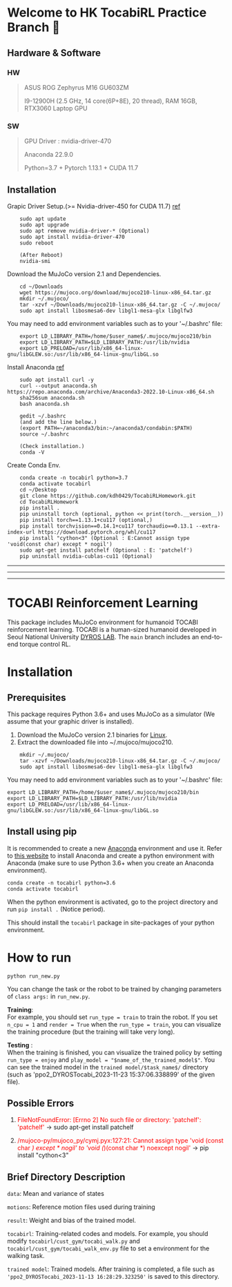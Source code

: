 # Welcome to HK TocabiRL Practice Branch 🐯
## Hardware & Software
### HW
> ASUS ROG Zephyrus M16 GU603ZM
> 
> I9-12900H (2.5 GHz, 14 core(6P+8E), 20 thread), RAM 16GB, RTX3060 Laptop GPU
### SW
> GPU Driver : nvidia-driver-470
> 
> Anaconda 22.9.0
> 
> Python=3.7 + Pytorch 1.13.1 + CUDA 11.7


## **Installation**
Grapic Driver Setup.(>= Nvidia-driver-450 for CUDA 11.7) [ref](https://www.oofbird.me/77)
```
    sudo apt update
    sudo apt upgrade
    sudo apt remove nvidia-driver-* (Optional)
    sudo apt install nvidia-driver-470
    sudo reboot

    (After Reboot)
    nvidia-smi
```

Download the MuJoCo version 2.1 and Dependencies.
```
    cd ~/Downloads
    wget https://mujoco.org/download/mujoco210-linux-x86_64.tar.gz
    mkdir ~/.mujoco/
    tar -xzvf ~/Downloads/mujoco210-linux-x86_64.tar.gz -C ~/.mujoco/
    sudo apt install libosmesa6-dev libgl1-mesa-glx libglfw3
```

You may need to add environment variables such as to your '~/.bashrc' file:
```
    export LD_LIBRARY_PATH=/home/$user_name$/.mujoco/mujoco210/bin
    export LD_LIBRARY_PATH=$LD_LIBRARY_PATH:/usr/lib/nvidia
    export LD_PRELOAD=/usr/lib/x86_64-linux-gnu/libGLEW.so:/usr/lib/x86_64-linux-gnu/libGL.so
```

Install Anaconda [ref](https://jongsky.tistory.com/21)
```
    sudo apt install curl -y
    curl --output anaconda.sh https://repo.anaconda.com/archive/Anaconda3-2022.10-Linux-x86_64.sh
    sha256sum anaconda.sh
    bash anaconda.sh

    gedit ~/.bashrc
    (and add the line below.)
    (export PATH=~/anaconda3/bin:~/anaconda3/condabin:$PATH)
    source ~/.bashrc

    (Check installation.)
    conda -V
```

Create Conda Env.
```
    conda create -n tocabirl python=3.7
    conda activate tocabirl
    cd ~/Desktop
    git clone https://github.com/kdh0429/TocabiRLHomework.git
    cd TocabiRLHomework
    pip install .
    pip uninstall torch (optional, python << print(torch.__version__))
    pip install torch==1.13.1+cu117 (optional,)
    pip install torchvision==0.14.1+cu117 torchaudio==0.13.1 --extra-index-url https://download.pytorch.org/whl/cu117
    pip install "cython<3" (Optional : E:Cannot assign type 'void(const char) except * nogil')
    sudo apt-get install patchelf (Optional : E: 'patchelf')
    pip uninstall nvidia-cublas-cu11 (Optional)
```

---
---
---


# TOCABI Reinforcement Learning
This package includes MuJoCo environment for humanoid TOCABI reinforcement learning. TOCABI is a human-sized humanoid developed in Seoul National University [DYROS LAB](http://dyros.snu.ac.kr/). The `main` branch includes an end-to-end torque control RL. 

# **Installation**
## **Prerequisites**
This package requires Python 3.6+ and uses MuJoCo as a simulator (We assume that your graphic driver is installed).
1. Download the MuJoCo version 2.1 binaries for [Linux](https://mujoco.org/download/mujoco210-linux-x86_64.tar.gz).
2. Extract the downloaded file into ~/.mujoco/mujoco210.
```
    mkdir ~/.mujoco/
    tar -xzvf ~/Downloads/mujoco210-linux-x86_64.tar.gz -C ~/.mujoco/
    sudo apt install libosmesa6-dev libgl1-mesa-glx libglfw3
```

You may need to add environment variables such as to your '~/.bashrc' file:

    export LD_LIBRARY_PATH=/home/$user_name$/.mujoco/mujoco210/bin
    export LD_LIBRARY_PATH=$LD_LIBRARY_PATH:/usr/lib/nvidia
    export LD_PRELOAD=/usr/lib/x86_64-linux-gnu/libGLEW.so:/usr/lib/x86_64-linux-gnu/libGL.so

## **Install using pip**

It is recommended to create a new [Anaconda](https://www.anaconda.com/download) environment and use it. Refer to [this website](https://jongsky.tistory.com/21) to install Anaconda and create a python environment with Anaconda (make sure to use Python 3.6+ when you create an Anaconda environment). 

    conda create -n tocabirl python=3.6
    conda activate tocabirl

When the python environment is activated, go to the project directory and run
`pip install .` (Notice period).

This should install the `tocabirl` package in site-packages of your python environment. 

# **How to run**
    python run_new.py

You can change the task or the robot to be trained by changing parameters of `class args:` in `run_new.py`.

**Training**:  
For example, you should set `run_type = train`  to train the robot. If you set `n_cpu = 1` and `render = True` when the `run_type = train`, you can visualize the training procedure (but the training will take very long). 

**Testing** :  
When the training is finished, you can visualize the trained policy by setting `run_type = enjoy` and `play_model = "$name_of_the_trained_model$"`. You can see the trained model in the `trained model/$task_name$/` directory (such as 'ppo2_DYROSTocabi_2023-11-23 15:37:06.338899' of the given file).

## **Possible Errors**

1) <span style="color:red">FileNotFoundError: [Errno 2] No such file or directory: 'patchelf': 'patchelf'</span> &rarr; sudo apt-get install patchelf

2) <span style="color:red">/mujoco-py/mujoco_py/cymj.pyx:127:21: Cannot assign type 'void (const char *) except * nogil' to 'void (*)(const char *) noexcept nogil'</span> &rarr; pip install "cython<3"


## Brief Directory Description
`data`: Mean and variance of states

`motions`: Reference motion files used during training

`result`: Weight and bias of the trained model.

`tocabirl`: Training-related codes and models. For example, you should modify `tocabirl/cust_gym/tocabi_walk.py` and `tocabirl/cust_gym/tocabi_walk_env.py` file to set a environment for the walking task.

`trained model`: Trained models. After training is completed, a file such as `'ppo2_DYROSTocabi_2023-11-13 16:28:29.323250'` is saved to this directory.


